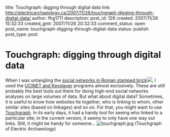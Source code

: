 title: Touchgraph: digging through digital data
link: http://electricarchaeology.ca/2007/11/26/touchgraph-digging-through-digital-data/
author: fhg1711
description: 
post_id: 126
created: 2007/11/26 15:32:33
created_gmt: 2007/11/26 20:32:33
comment_status: open
post_name: touchgraph-digging-through-digital-data
status: publish
post_type: post

# Touchgraph: digging through digital data

When I was untangling the [social networks in Roman stamped brick](http://www.amazon.com/gp/redirect.html?ie=UTF8&location=http%3A%2F%2Fwww.amazon.com%2FEx-Figlinis-Dynamics-Hinterland-International%2Fdp%2F184171738X%3Fie%3DUTF8%26s%3Dbooks%26qid%3D1196108999%26sr%3D8-1&tag=electarchadig-20&linkCode=ur2&camp=1789&creative=9325)![](http://www.assoc-amazon.com/e/ir?t=electarchadig-20&l=ur2&o=1), I used the [UCINET and Keyplayer](http://www.analytictech.com/) programs almost exclusively. These are still probably the best tools out there for doing high-end social networks analyses on large volumes of data. But what about digital data? Sometimes, it is useful to know how websites tie together, who is linking to whom, other similar sites (based on linkages) and so on. For that, you might want to use [Touchgraph](http://www.touchgraph.com/TGGoogleBrowser.html). In its early days, it had a handy tool for seeing who linked to a particular site; in the current version, it seems to only have one way out links. Still, it might be handy for someone... ![touchgraph.jpg](http://electricarchaeologist.files.wordpress.com/2007/11/touchgraph.jpg) (Touchgraph of Electric Archaeology)